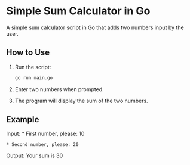 # Simple Sum Calculator in Go

A simple sum calculator script in Go that adds two numbers input by the user.

## How to Use

1. Run the script:
    ```bash
    go run main.go
    ```

2. Enter two numbers when prompted.

3. The program will display the sum of the two numbers.

## Example

Input: 
    * First number, please: 10 
    
    * Second number, please: 20


Output: Your sum is 30


